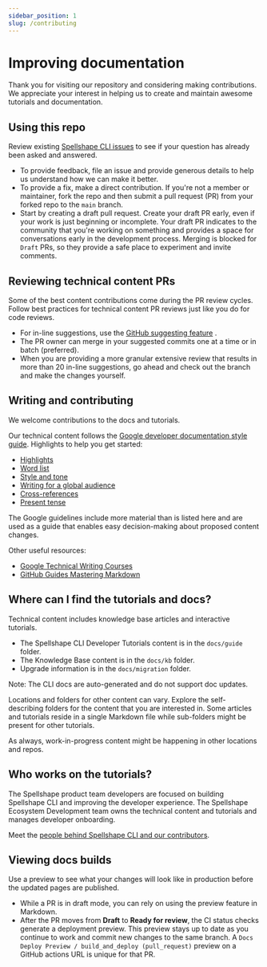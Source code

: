 ```yaml
---
sidebar_position: 1
slug: /contributing
---
```


# Improving documentation

Thank you for visiting our repository and considering making contributions. We
appreciate your interest in helping us to create and maintain awesome tutorials
and documentation.

## Using this repo

Review existing [Spellshape CLI issues](https://github.com/spellshape/cli/issues) to see
if your question has already been asked and answered.

- To provide feedback, file an issue and provide generous details to help us
  understand how we can make it better.
- To provide a fix, make a direct contribution. If you're not a member or
  maintainer, fork the repo and then submit a pull request (PR) from your forked
  repo to the `main` branch.
- Start by creating a draft pull request. Create your draft PR early, even if
  your work is just beginning or incomplete. Your draft PR indicates to the
  community that you're working on something and provides a space for
  conversations early in the development process. Merging is blocked for `Draft`
  PRs, so they provide a safe place to experiment and invite comments.

## Reviewing technical content PRs

Some of the best content contributions come during the PR review cycles. Follow
best practices for technical content PR reviews just like you do for code
reviews.

- For in-line suggestions, use the [GitHub suggesting
  feature](https://docs.github.com/en/pull-requests/collaborating-with-pull-requests/reviewing-changes-in-pull-requests/commenting-on-a-pull-request)
  .
- The PR owner can merge in your suggested commits one at a time or in batch
  (preferred).
- When you are providing a more granular extensive review that results in more
  than 20 in-line suggestions, go ahead and check out the branch and make the
  changes yourself.

## Writing and contributing

We welcome contributions to the docs and tutorials.

Our technical content follows the [Google developer documentation style
guide](https://developers.google.com/style). Highlights to help you get started:

- [Highlights](https://developers.google.com/style/highlights)
- [Word list](https://developers.google.com/style/word-list)
- [Style and tone](https://developers.google.com/style/tone)
- [Writing for a global
  audience](https://developers.google.com/style/translation)
- [Cross-references](https://developers.google.com/style/cross-references)
- [Present tense](https://developers.google.com/style/tense)

The Google guidelines include more material than is listed here and are used as
a guide that enables easy decision-making about proposed content changes.

Other useful resources:

- [Google Technical Writing Courses](https://developers.google.com/tech-writing)
- [GitHub Guides Mastering
  Markdown](https://docs.github.com/en/get-started/writing-on-github/getting-started-with-writing-and-formatting-on-github/basic-writing-and-formatting-syntax)

## Where can I find the tutorials and docs?

Technical content includes knowledge base articles and interactive tutorials.

- The Spellshape CLI Developer Tutorials content is in the `docs/guide` folder.
- The Knowledge Base content is in the `docs/kb` folder.
- Upgrade information is in the `docs/migration` folder.

Note: The CLI docs are auto-generated and do not support doc updates.

Locations and folders for other content can vary. Explore the self-describing
folders for the content that you are interested in. Some articles and tutorials
reside in a single Markdown file while sub-folders might be present for other
tutorials.

As always, work-in-progress content might be happening in other locations and
repos.

## Who works on the tutorials?

The Spellshape product team developers are focused on building Spellshape CLI and
improving the developer experience. The Spellshape Ecosystem Development team owns
the technical content and tutorials and manages developer onboarding.

Meet the [people behind Spellshape CLI and our
contributors](https://github.com/spellshape/cli/graphs/contributors).

## Viewing docs builds

Use a preview to see what your changes will look like in production before the
updated pages are published.

- While a PR is in draft mode, you can rely on using the preview feature in
  Markdown.
- After the PR moves from **Draft** to **Ready for review**, the CI status
  checks generate a deployment preview. This preview stays up to date as you
  continue to work and commit new changes to the same branch. A `Docs Deploy
  Preview / build_and_deploy (pull_request)` preview on a GitHub actions URL is
  unique for that PR.
